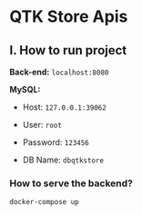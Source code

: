 # QTK Store Apis

## I. How to run project

<!-- **Front-end:** `localhost:3000` -->

**Back-end:** `localhost:8080`

**MySQL:**

- Host: `127.0.0.1:39062`

- User: `root`

- Password: `123456`

- DB Name: `dbqtkstore`

### How to serve the backend?

```bash
docker-compose up
```
